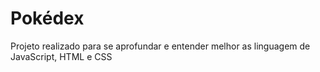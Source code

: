 # Pokédex
Projeto realizado para se aprofundar e entender melhor  as linguagem de JavaScript, HTML e CSS
